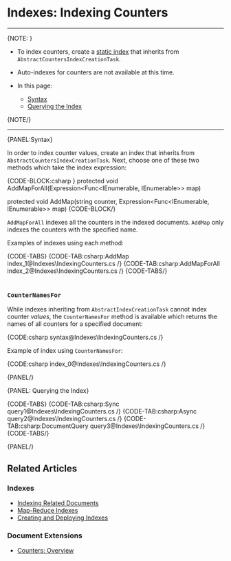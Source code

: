 # Indexes: Indexing Counters
---

{NOTE: }

* To index counters, create a [static index](../indexes/creating-and-deploying#static-indexes) 
that inherits from `AbstractCountersIndexCreationTask`.  

* Auto-indexes for counters are not available at this time.  

* In this page:  
  * [Syntax](../../document-extensions/counters/indexing#syntax)  
  * [Querying the Index](../../document-extensions/counters/indexing#querying-the-index)  

{NOTE/}

---

{PANEL:Syntax}

In order to index counter values, create an index that inherits from `AbstractCountersIndexCreationTask`. 
Next, choose one of these two methods which take the index expression:  

{CODE-BLOCK:csharp }
protected void AddMapForAll(Expression<Func<IEnumerable<CounterEntry>, IEnumerable>> map)

protected void AddMap(string counter, Expression<Func<IEnumerable<CounterEntry>, IEnumerable>> map)
{CODE-BLOCK/}

`AddMapForAll` indexes all the counters in the indexed documents. `AddMap` only indexes the counters with 
the specified name.  

Examples of indexes using each method:  

{CODE-TABS}
{CODE-TAB:csharp:AddMap index_1@Indexes\IndexingCounters.cs /}
{CODE-TAB:csharp:AddMapForAll index_2@Indexes\IndexingCounters.cs /}
{CODE-TABS/}  
<br/>

### `CounterNamesFor`

While indexes inheriting from `AbstractIndexCreationTask` cannot index counter _values_, the `CounterNamesFor` 
method is available which returns the names of all counters for a specified document:  

{CODE:csharp syntax@Indexes\IndexingCounters.cs /}

Example of index using `CounterNamesFor`:  

{CODE:csharp index_0@Indexes\IndexingCounters.cs /}

{PANEL/}

{PANEL: Querying the Index}  

{CODE-TABS}
{CODE-TAB:csharp:Sync query1@Indexes\IndexingCounters.cs /}
{CODE-TAB:csharp:Async query2@Indexes\IndexingCounters.cs /}
{CODE-TAB:csharp:DocumentQuery query3@Indexes\IndexingCounters.cs /}
{CODE-TABS/}

{PANEL/}

## Related Articles  

### Indexes  
- [Indexing Related Documents](../indexes/indexing-related-documents)  
- [Map-Reduce Indexes](../indexes/map-reduce-indexes)  
- [Creating and Deploying Indexes](../indexes/creating-and-deploying)  

### Document Extensions  
- [Counters: Overview](../document-extensions/counters/overview)  
